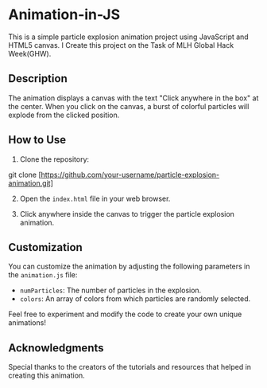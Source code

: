 # Animation-in-JS

This is a simple particle explosion animation project using JavaScript and HTML5 canvas.
I Create this project on the Task of MLH Global Hack Week(GHW).
## Description

The animation displays a canvas with the text "Click anywhere in the box" at the center. When you click on the canvas, a burst of colorful particles will explode from the clicked position.
## How to Use

1. Clone the repository:


git clone [https://github.com/your-username/particle-explosion-animation.git]


2. Open the `index.html` file in your web browser.

3. Click anywhere inside the canvas to trigger the particle explosion animation.

## Customization

You can customize the animation by adjusting the following parameters in the `animation.js` file:

- `numParticles`: The number of particles in the explosion.
- `colors`: An array of colors from which particles are randomly selected.

Feel free to experiment and modify the code to create your own unique animations!
## Acknowledgments

Special thanks to the creators of the tutorials and resources that helped in creating this animation.

